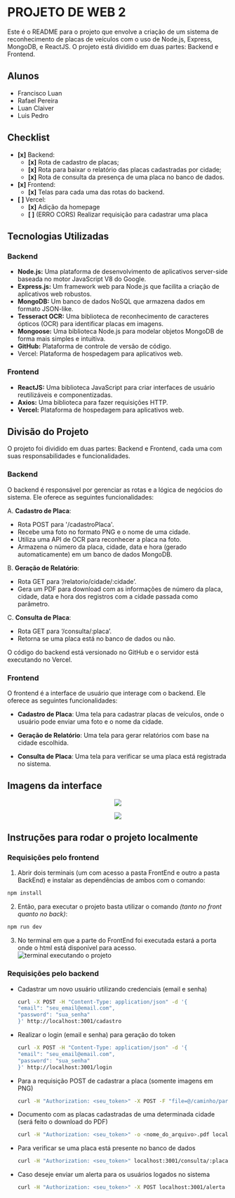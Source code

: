 # PROJETO DE WEB 2

Este é o README para o projeto que envolve a criação de um sistema de reconhecimento de placas de veículos com o uso de Node.js, Express, MongoDB, e ReactJS. O projeto está dividido em duas partes: Backend e Frontend.

## Alunos

- Francisco Luan
- Rafael Pereira
- Luan Claiver
- Luis Pedro

## Checklist

- **[x]** Backend:
   - **[x]** Rota de cadastro de placas;
   - **[x]** Rota para baixar o relatório das placas cadastradas por cidade;
   - **[x]** Rota de consulta da presença de uma placa no banco de dados.
- **[x]** Frontend:
   - **[x]** Telas para cada uma das rotas do backend.
- **[ ]** Vercel:
   - **[x]** Adição da homepage
   - **[ ]** (ERRO CORS) Realizar requisição para cadastrar uma placa


## Tecnologias Utilizadas

### Backend
- **Node.js:** Uma plataforma de desenvolvimento de aplicativos server-side baseada no motor JavaScript V8 do Google.
- **Express.js:** Um framework web para Node.js que facilita a criação de aplicativos web robustos.
- **MongoDB:** Um banco de dados NoSQL que armazena dados em formato JSON-like.
- **Tesseract OCR:** Uma biblioteca de reconhecimento de caracteres ópticos (OCR) para identificar placas em imagens.
- **Mongoose:** Uma biblioteca Node.js para modelar objetos MongoDB de forma mais simples e intuitiva.
- **GitHub:** Plataforma de controle de versão de código.
- Vercel: Plataforma de hospedagem para aplicativos web.

### Frontend
- **ReactJS:** Uma biblioteca JavaScript para criar interfaces de usuário reutilizáveis e componentizadas.
- **Axios:** Uma biblioteca para fazer requisições HTTP.
- **Vercel:** Plataforma de hospedagem para aplicativos web.

## Divisão do Projeto

O projeto foi dividido em duas partes: Backend e Frontend, cada uma com suas responsabilidades e funcionalidades.

### Backend
O backend é responsável por gerenciar as rotas e a lógica de negócios do sistema. Ele oferece as seguintes funcionalidades:

A. **Cadastro de Placa**: 
   - Rota POST para '/cadastroPlaca'.
   - Recebe uma foto no formato PNG e o nome de uma cidade.
   - Utiliza uma API de OCR para reconhecer a placa na foto.
   - Armazena o número da placa, cidade, data e hora (gerado automaticamente) em um banco de dados MongoDB.

B. **Geração de Relatório**:
   - Rota GET para ‘/relatorio/cidade/:cidade’.
   - Gera um PDF para download com as informações de número da placa, cidade, data e hora dos registros com a cidade passada como parâmetro.

C. **Consulta de Placa**:
   - Rota GET para ‘/consulta/:placa’.
   - Retorna se uma placa está no banco de dados ou não.

O código do backend está versionado no GitHub e o servidor está executando no Vercel.

### Frontend
O frontend é a interface de usuário que interage com o backend. Ele oferece as seguintes funcionalidades:

- **Cadastro de Placa**: Uma tela para cadastrar placas de veículos, onde o usuário pode enviar uma foto e o nome da cidade.

- **Geração de Relatório**: Uma tela para gerar relatórios com base na cidade escolhida.

- **Consulta de Placa**: Uma tela para verificar se uma placa está registrada no sistema.

## Imagens da interface

<p align="center">
  <img src="https://github.com/Kurokishin/consulta-placa-ocr/assets/80788425/d5f81cbb-af13-4ecf-a86c-b74c9dd4666a" />
</p>

<p align="center">
  <img src="https://github.com/Kurokishin/consulta-placa-ocr/assets/80788425/9149d818-50e7-4432-9c4e-ed55efb46ea3" />
</p>


## Instruções para rodar o projeto localmente

### Requisições pelo frontend

1. Abrir dois terminais (um com acesso a pasta FrontEnd e outro a pasta BackEnd) e instalar as dependências de ambos com o comando:

```js
npm install
```

2. Então, para executar o projeto basta utilizar o comando *(tanto no front quanto no back)*:

```js
npm run dev
```

3. No terminal em que a parte do FrontEnd foi executada estará a porta onde o html está disponível para acesso.
![terminal executando o projeto](https://github.com/Kurokishin/consulta-placa-ocr/assets/80788425/df5c78cc-8c4b-4f90-b43b-9439d9251002)

### Requisições pelo backend

* Cadastrar um novo usuário utilizando credenciais (email e senha)
   ```sh
  curl -X POST -H "Content-Type: application/json" -d '{
  "email": "seu_email@email.com",
  "password": "sua_senha"
  }' http://localhost:3001/cadastro
   ```

* Realizar o login (email e senha) para geração do token
   ```sh
   curl -X POST -H "Content-Type: application/json" -d '{
  "email": "seu_email@email.com",
  "password": "sua_senha"
   }' http://localhost:3001/login
   ```

* Para a requisição POST de cadastrar a placa (somente imagens em PNG)
   ```sh
   curl -H "Authorization: <seu_token>" -X POST -F "file=@/caminho/para/imagem.png" -F "cidade=<nome_cidade>" localhost:3001/cadastroPlaca
   ```

* Documento com as placas cadastradas de uma determinada cidade (será feito o download do PDF)
   ```sh
   curl -H "Authorization: <seu_token>" -o <nome_do_arquivo>.pdf localhost:3001/relatorio/cidade/:cidade
   ```

* Para verificar se uma placa está presente no banco de dados
   ```sh
   curl -H "Authorization: <seu_token>" localhost:3001/consulta/:placa
   ```

* Caso deseje enviar um alerta para os usuários logados no sistema
   ```sh
   curl -H "Authorization: <seu_token>" -X POST localhost:3001/alerta
   ```
